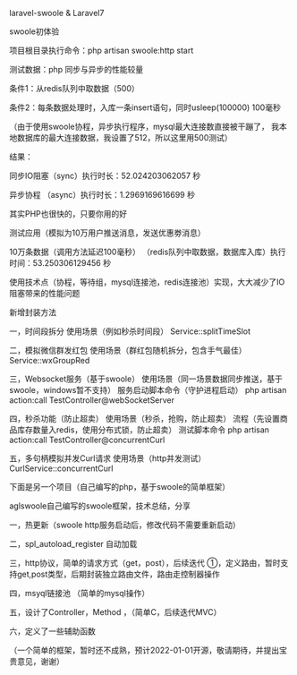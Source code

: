 laravel-swoole & Laravel7

swoole初体验

项目根目录执行命令：php artisan swoole:http start

测试数据：php 同步与异步的性能较量

条件1：从redis队列中取数据（500）

条件2：每条数据处理时，入库一条insert语句，同时usleep(100000) 100毫秒 

（由于使用swoole协程，异步执行程序，mysql最大连接数直接被干蹦了，
  我本地数据库的最大连接数据，我设置了512，所以这里用500测试）

结果：
 
同步IO阻塞（sync）执行时长：52.024203062057 秒

异步协程 （async）执行时长：1.2969169616699 秒

其实PHP也很快的，只要你用的好

测试应用（模拟为10万用户推送消息，发送优惠劵消息）

10万条数据（调用方法延迟100毫秒） （redis队列中取数据，数据库入库）执行时间：53.250306129456 秒

使用技术点（协程，等待组，mysql连接池，redis连接池）实现，大大减少了IO阻塞带来的性能问题


新增封装方法

一，时间段拆分                 使用场景（例如秒杀时间段）                   Service::splitTimeSlot

二，模拟微信群发红包            使用场景（群红包随机拆分，包含手气最佳）        Service::wxGroupRed

三，Websocket服务（基于swoole） 使用场景（同一场景数据同步推送，基于swoole，windows暂不支持）
    服务启动脚本命令（守护进程启动）   php artisan action:call TestController@webSocketServer
    
四，秒杀功能（防止超卖）         使用场景（秒杀，抢购，防止超卖）
    流程（先设置商品库存数量入redis，使用分布式锁，防止超卖）
    测试脚本命令  php artisan action:call TestController@concurrentCurl
    
五，多句柄模拟并发Curl请求       使用场景（http并发测试）                    CurlService::concurrentCurl


下面是另一个项目（自己编写的php，基于swoole的简单框架）

aglswoole自己编写的swoole框架，技术总结，分享

一，热更新（swoole http服务启动后，修改代码不需要重新启动）

二，spl_autoload_register 自动加载

三，http协议，简单的请求方式（get，post），后续迭代
    ①，定义路由，暂时支持get,post类型，后期封装独立路由文件，路由走控制器操作

四，msyql链接池 （简单的mysql操作）

五，设计了Controller，Method ，（简单C，后续迭代MVC）

六，定义了一些辅助函数

（一个简单的框架，暂时还不成熟，预计2022-01-01开源，敬请期待，并提出宝贵意见，谢谢）
